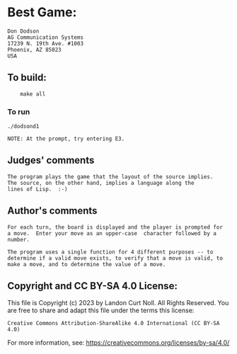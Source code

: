 # Best Game:

	Don Dodson
	AG Communication Systems
	17239 N. 19th Ave. #1003
	Phoenix, AZ 85023  
	USA

## To build:

        make all

### To run

	./dodsond1
    
	NOTE: At the prompt, try entering E3.

## Judges' comments

    The program plays the game that the layout of the source implies.
    The source, on the other hand, implies a language along the
    lines of Lisp.  :-)

## Author's comments

    For each turn, the board is displayed and the player is prompted for
    a move.  Enter your move as an upper-case  character followed by a number.

    The program uses a single function for 4 different purposes -- to
    determine if a valid move exists, to verify that a move is valid, to
    make a move, and to determine the value of a move.

## Copyright and CC BY-SA 4.0 License:

This file is Copyright (c) 2023 by Landon Curt Noll.  All Rights Reserved.
You are free to share and adapt this file under the terms this license:

    Creative Commons Attribution-ShareAlike 4.0 International (CC BY-SA 4.0)

For more information, see: https://creativecommons.org/licenses/by-sa/4.0/
